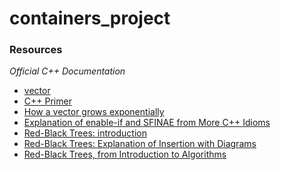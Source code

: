 # containers_project

### Resources
*Official C++ Documentation*
- [vector](https://devdocs.io/cpp/container/vector/vector)
- [C++ Primer](https://github.com/yanshengjia/cpp-playground/blob/master/cpp-primer/resource/C%2B%2B%20Primer%20(5th%20Edition).pdf)
- [How a vector grows exponentially](https://stackoverflow.com/questions/5232198/how-does-the-capacity-of-stdvector-grow-automatically-what-is-the-rate)  
- [Explanation of enable-if and SFINAE from More C++ Idioms](https://en.wikibooks.org/wiki/More_C%2B%2B_Idioms/enable-if)
- [Red-Black Trees: introduction](https://www.geeksforgeeks.org/red-black-tree-set-1-introduction-2)
- [Red-Black Trees: Explanation of Insertion with Diagrams](https://www.geeksforgeeks.org/red-black-tree-set-2-insert)
- [Red-Black Trees, from Introduction to Algorithms](http://staff.ustc.edu.cn/~csli/graduate/algorithms/book6/chap14.htm)